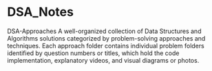 # DSA_Notes
DSA-Approaches A well-organized collection of Data Structures and Algorithms solutions categorized by problem-solving approaches and techniques. Each approach folder contains individual problem folders identified by question numbers or titles, which hold the code implementation, explanatory videos, and visual diagrams or photos.
